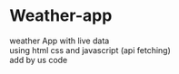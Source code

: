 # Weather-app
weather App with live data
<br>
using html css and javascript (api fetching)
<br>
add by us code
